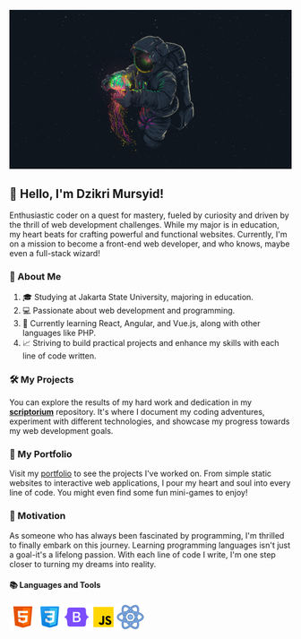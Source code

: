 ![Alt Text](assets/banner/space1.jpg)

## 👋 Hello, I'm Dzikri Mursyid!

Enthusiastic coder on a quest for mastery, fueled by curiosity and driven by the thrill of web development challenges. While my major is in education, my heart beats for crafting powerful and functional websites. Currently, I'm on a mission to become a front-end web developer, and who knows, maybe even a full-stack wizard!

### 🚀 About Me

1. 🎓 Studying at Jakarta State University, majoring in education.
2.  💻 Passionate about web development and programming.
3.  🎯 Currently learning React, Angular, and Vue.js, along with other languages like PHP.
4.  📈 Striving to build practical projects and enhance my skills with each line of code written.

### 🛠️ My Projects

You can explore the results of my hard work and dedication in my [**scriptorium**](https://github.com/dzikriemursyid/scriptorium) repository. It's where I document my coding adventures, experiment with different technologies, and showcase my progress towards my web development goals.

### 🎨 My Portfolio

Visit my [portfolio](link-to-portfolio) to see the projects I've worked on. From simple static websites to interactive web applications, I pour my heart and soul into every line of code. You might even find some fun mini-games to enjoy!

### 💬 Motivation

As someone who has always been fascinated by programming, I'm thrilled to finally embark on this journey. Learning programming languages isn't just a goal-it's a lifelong passion. With each line of code I write, I'm one step closer to turning my dreams into reality.

#### 📚 Languages and Tools

![HTML](assets/img/html.png)![CSS](assets/img/css.png)![Bootstrap](assets/img/bootstrap.png)![Javascript](assets/img/javascript.png)![React.js](assets/img/react-js.png)
